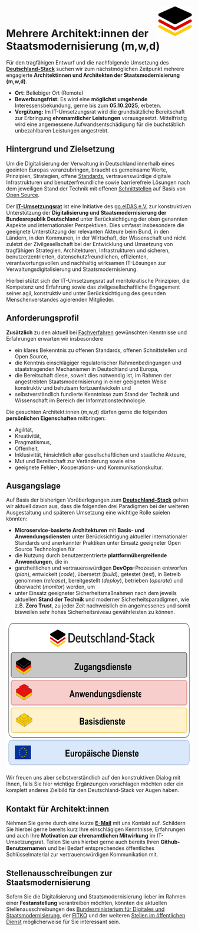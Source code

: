 <img align="right" height="80" src="https://github.com/it-umsetzungsrat/it-umsetzungsrat/blob/main/img/it-ur-logo.svg"/><br/>

# Mehrere Architekt:innen der Staatsmodernisierung (m,w,d)

Für den tragfähigen Entwurf und die nachfolgende Umsetzung des **[Deutschland-Stack](https://www.schleswig-holstein.de/DE/landesregierung/themen/digitalisierung/digitalisierung-zukunftsthema/_documents/impulspapier_deutschland-stack.pdf?__blob=publicationFile&v=2)** 
suchen wir zum nächstmöglichen Zeitpunkt mehrere engagierte **Architektinnen und Architekten der Staatsmodernisierung (m,w,d)**.  

* **Ort:** Beliebiger Ort (Remote)
* **Bewerbungsfrist:** Es wird eine **möglichst umgehende** Interessensbekundung, gerne bis zum **05.10.2025**, erbeten.
* **Vergütung:** Im IT-Umsetzungsrat wird die grundsätzliche Bereitschaft zur Erbringung **ehrenamtlicher Leistungen** 
vorausgesetzt. Mittelfristig wird eine angemessene Aufwandsentschädigung für die buchstäblich unbezahlbaren Leistungen angestrebt.  

## Hintergrund und Zielsetzung

Um die Digitalisierung der Verwaltung in Deutschland innerhalb eines geeinten Europas voranzubringen, 
braucht es gemeinsame Werte, Prinzipien, Strategien, offene [Standards](http://data.europa.eu/eli/reg/2012/1025/oj), vertrauenswürdige digitale Infrastrukturen und 
benutzerfreundliche sowie barrierefreie Lösungen nach dem jeweiligen Stand der Technik mit offenen 
[Schnittstellen](https://www.openapis.org/) auf Basis von [Open Source](https://opensource.org/osd). 

Der **[IT-Umsetzungsrat](https://github.com/it-umsetzungsrat/it-umsetzungsrat/blob/main/README.md)** ist eine Initiative des [go.eIDAS e.V.](https://go.eid.as/de) zur konstruktiven 
Unterstützung der **Digitalisierung und Staatsmodernisierung der Bundesrepublik Deutschland** unter 
Berücksichtigung der oben genannten Aspekte und internationaler Perspektiven. 
Dies umfasst insbesondere die geeignete Unterstützung der relevanten Akteure beim Bund, in den Ländern, in den Kommunen, 
in der Wirtschaft, der Wissenschaft und nicht zuletzt der Zivilgesellschaft bei der Entwicklung 
und Umsetzung von tragfähigen Strategien, Architekturen, Infrastrukturen und sicheren, 
benutzerzentrierten, datenschutzfreundlichen, effizienten, verantwortungsvollen und nachhaltig 
wirksamen IT-Lösungen zur Verwaltungsdigitalisierung und Staatsmodernisierung.      

Hierbei stützt sich der IT-Umsetzungsrat auf meritokratische Prinzipien, die Kompetenz und 
Erfahrung sowie das zivilgesellschaftliche Engagement seiner agil, konstruktiv und unter 
Berücksichtigung des gesunden Menschenverstandes agierenden Mitglieder. 

## Anforderungsprofil

**Zusätzlich** zu den aktuell bei [Fachverfahren](https://github.com/it-umsetzungsrat/it-umsetzungsrat/blob/main/Fachverfahren.md) gewünschten Kenntnisse und Erfahrungen erwarten wir insbesondere  

* ein klares Bekenntnis zu offenen Standards, offenen Schnittstellen und Open Source, 
* die Kenntnis einschlägiger regulatorischer Rahmenbedingungen und staatstragenden Mechanismen in Deutschland und Europa,
* die Bereitschaft diese, soweit dies notwendig ist, im Rahmen der angestrebten Staatsmodernisierung in einer geeigneten Weise konstruktiv und behutsam fortzuentwickeln und
* selbstverständlich fundierte Kenntnisse zum Stand der Technik und Wissenschaft im Bereich der Informationstechnologie.

Die gesuchten Architekt:innen (m,w,d) dürfen gerne die folgenden **persönlichen Eigenschaften** mitbringen:    

* Agilität,
* Kreativität,
* Pragmatismus,
* Offenheit,
* Inklusivität, hinsichtlich aller gesellschaftlichen und staatliche Akteure, 
* Mut und Bereitschaft zur Veränderung sowie eine 
* geeignete Fehler-, Kooperations- und Kommunikationskultur. 

## Ausgangslage

Auf Basis der bisherigen Vorüberlegungen zum **[Deutschland-Stack](https://www.schleswig-holstein.de/DE/landesregierung/themen/digitalisierung/digitalisierung-zukunftsthema/_documents/impulspapier_deutschland-stack.pdf?__blob=publicationFile&v=2)** 
gehen wir aktuell davon aus, dass die folgenden drei Paradigmen bei der weiteren Ausgestaltung und späteren Umsetzung 
eine wichtige Rolle spielen könnten:   

* **Microservice-basierte Architekturen** mit **Basis- und Anwendungsdiensten** unter 
  Berücksichtigung aktueller internationaler Standards und anerkannter Praktiken unter Einsatz geeigneter
  Open Source Technologien für 
* die Nutzung durch benutzerzentrierte **plattformübergreifende Anwendungen**, die in 
* ganzheitlichen und vertrauenswürdigen **DevOps**-Prozessen entworfen (*plan*), entwickelt (*code*), übersetzt (*build*), 
  getestet (*test*), in Betreib genommen (*release*), bereitgestellt (*deploy*), betrieben (*operate*) und überwacht (*monitor*) werden, um 
* unter Einsatz geeigneter Sicherheitsmaßnahmen nach dem jeweils aktuellen **Stand der Technik** und moderner Sicherheitsparadigmen, wie z.B. **Zero Trust**, zu jeder Zeit  nachweislich ein angemessenes und somit bisweilen sehr hohes Sicherheitsniveau gewährleisten zu können.

<center><img height="400" src="https://github.com/it-umsetzungsrat/it-umsetzungsrat/blob/main/img/de-stack-abstrakt.svg"/></center>

Wir freuen uns aber selbstverständlich auf den konstruktiven Dialog mit Ihnen, falls Sie hier wichtige Ergänzungen
vorschlagen möchten oder ein komplett anderes Zielbild für den Deutschland-Stack vor Augen haben.

## Kontakt für Architekt:innen 

Nehmen Sie gerne durch eine kurze **[E-Mail](mailto:it-ur@eID.AS)** mit uns Kontakt auf. Schildern
Sie hierbei gerne bereits kurz Ihre einschlägigen Kenntnisse, Erfahrungen und auch Ihre **Motivation zur ehrenamtlichen Mitwirkung** im IT-Umsetzungsrat. 
Teilen Sie uns hierbei gerne auch bereits Ihren **Github-Benutzernamen** und bei Bedarf entsprechendes öffentliches Schlüsselmaterial zur 
vertrauenswürdigen Kommunikation mit.

## Stellenausschreibungen zur Staatsmodernisierung  

Sofern Sie die Digitalisierung und Staatsmodernisierung lieber im Rahmen einer **Festanstellung** 
vorantreiben möchten, könnten die aktuellen Stellenausschreibungen des 
[Bundesministerium für Digitales und Staatsmodernisierung](https://bmds.bund.de/ministerium/bmds-als-arbeitgeber), der 
[FITKO](https://www.fitko.de/ueber-uns/wen-wir-suchen) und der weiteren [Stellen im öffentlichen Dienst](https://www.service.bund.de/Content/DE/Stellen/Suche/Formular.html?nn=4641514) möglicherweise
für Sie interessant sein.
